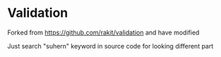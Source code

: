 # Validation
Forked from https://github.com/rakit/validation and have modified

Just search "suhern" keyword in source code for looking different part
